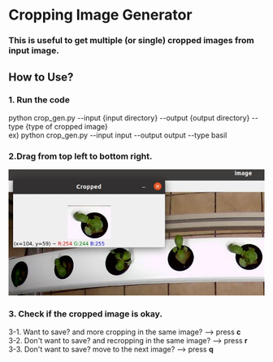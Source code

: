 # Cropping Image Generator

### This is useful to get multiple (or single) cropped images from input image.

## How to Use?

### 1. Run the code
python crop_gen.py --input {input directory} --output {output directory} --type {type of cropped image} \
ex) python crop_gen.py --input input --output output --type basil 

### 2.Drag from top left to bottom right. 
![plot](./demo/crop.jpg)

### 3. Check if the cropped image is okay. 
3-1. Want to save? and more cropping in the same image? --> press **c**  \
3-2. Don't want to save? and recropping in the same image? --> press **r**  \
3-3. Don't want to save? move to the next image? --> press **q** 